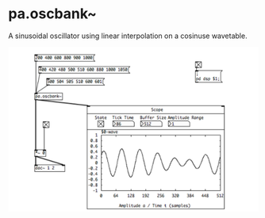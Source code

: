 # pa.oscbank~

A sinusoidal oscillator using linear interpolation on a cosinuse wavetable.

![pa.oscbank~ capture](pa.oscbank~.png)
